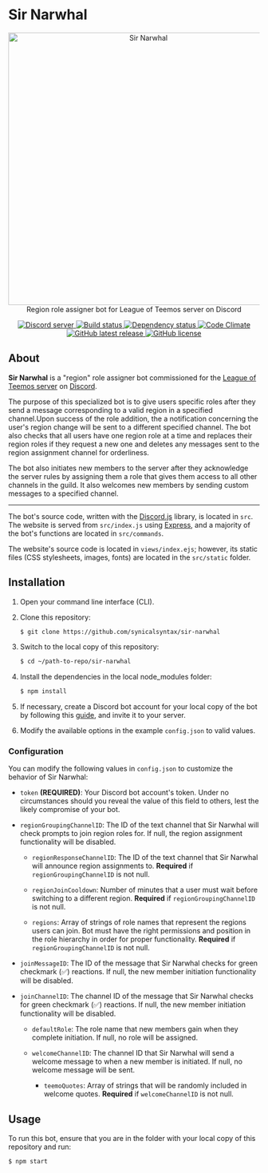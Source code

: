 # Sir Narwhal
<div align="center">
  <p>
    <a href="https://sir-narwhal.herokuapp.com">
      <img src="https://sir-narwhal.herokuapp.com/images/banner.png" width="546" alt="Sir Narwhal">
    </a>
    <br>
    Region role assigner bot for League of Teemos server on Discord
  </p>
  <p>
    <a href="http://discord.gg/YY8Senp">
      <img src="https://discordapp.com/api/guilds/264282097164746752/embed.png" alt="Discord server">
    </a>
    <a href="https://travis-ci.org/synicalsyntax/sir-narwhal">
      <img src="https://travis-ci.org/synicalsyntax/sir-narwhal.svg?branch=master" alt="Build status">
    </a>
    <a href="https://david-dm.org/synicalsyntax/sir-narwhal">
      <img src="https://david-dm.org/synicalsyntax/sir-narwhal.svg?theme=shields.io" alt="Dependency status">
    </a>
    <a href="https://codeclimate.com/github/synicalsyntax/sir-narwhal">
      <img src="https://codeclimate.com/github/synicalsyntax/sir-narwhal/badges/gpa.svg" alt="Code Climate">
    </a>
    <a href="http://github.com/synicalsyntax/sir-narwhal/releases/latest/">
      <img src="https://img.shields.io/github/release/synicalsyntax/sir-narwhal.svg" alt="GitHub latest release">
    </a>
    <a href="https://raw.githubusercontent.com/synicalsyntax/sir-narwhal/master/LICENSE">
      <img src="https://img.shields.io/badge/license-MIT-blue.svg" alt="GitHub license">
    </a>
</div>

## About

**Sir Narwhal** is a "region" role assigner bot commissioned for the [League of
Teemos server](http://discord.gg/YY8Senp) on [Discord](https://discordapp.com).

The purpose of this specialized bot is to give users specific roles after they
send a message corresponding to a valid region in a specified channel.Upon
success of the role addition, the a notification concerning the user's region
change will be sent to a different specified channel. The bot also checks that
all users have one region role at a time and replaces their region roles if they
request a new one and deletes any messages sent to the region assignment channel
for orderliness.

The bot also initiates new members to the server after they acknowledge the
server rules by assigning them a role that gives them access to all other
channels in the guild. It also welcomes new members by sending custom messages
to a specified channel.

---

The bot's source code, written with the
[Discord.js](https://github.com/hydrabolt/discord.js) library, is
located in `src`. The website is served from `src/index.js` using
[Express](https://github.com/expressjs/express), and a majority of the bot's
functions are located in `src/commands`.

The website's source code is located in `views/index.ejs`; however, its
static files (CSS stylesheets, images, fonts) are located in the
`src/static` folder.

## Installation

1. Open your command line interface (CLI).

2. Clone this repository:
    ```sh
    $ git clone https://github.com/synicalsyntax/sir-narwhal
    ```

3. Switch to the local copy of this repository:
    ```sh
    $ cd ~/path-to-repo/sir-narwhal
    ```

4. Install the dependencies in the local node_modules folder:
    ```sh
    $ npm install
    ```

5. If necessary, create a Discord bot account for your local copy of the bot by
following this
[guide](https://twentysix26.github.io/Red-Docs/red_guide_bot_accounts/), and
invite it to your server.

6. Modify the available options in the example `config.json` to valid values.

### Configuration

You can modify the following values in `config.json` to customize the behavior
of Sir Narwhal:

* `token` **(REQUIRED)**: Your Discord bot account's token. Under no
circumstances should you reveal the value of this field to others, lest the
likely compromise of your bot.

* `regionGroupingChannelID`: The ID of the text channel that Sir Narwhal will
check prompts to join region roles for. If null, the region assignment
functionality will be disabled.

    * `regionResponseChannelID`: The ID of the text channel that Sir Narwhal
    will announce region assignments to. **Required** if
    `regionGroupingChannelID` is not null.

    * `regionJoinCooldown`: Number of minutes that a user must wait before
    switching to a different region. **Required** if `regionGroupingChannelID`
    is not null.

    * `regions`: Array of strings of role names that represent the regions
    users can join. Bot must have the right permissions and position in the role
    hierarchy in order for proper functionality. **Required** if
    `regionGroupingChannelID` is not null.

* `joinMessageID`: The ID of the message that Sir Narwhal checks for green
checkmark (✅) reactions. If null, the new member initiation functionality will
be disabled.

* `joinChannelID`: The channel ID of the message that Sir Narwhal checks for
green checkmark (✅) reactions. If null, the new member initiation functionality
will be disabled.

    * `defaultRole`: The role name that new members gain when they complete
    initiation. If null, no role will be assigned.

    * `welcomeChannelID`: The channel ID that Sir Narwhal will send a welcome
    message to when a new member is initiated. If null, no welcome message will
    be sent.

        * `teemoQuotes`: Array of strings that will be randomly included in
        welcome quotes. **Required** if `welcomeChannelID` is not null.

## Usage

To run this bot, ensure that you are in the folder with your local copy of
this repository and run:
```sh
$ npm start
```
